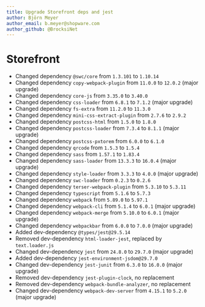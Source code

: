 ```yaml
---
title: Upgrade Storefront deps and jest
author: Björn Meyer
author_email: b.meyer@shopware.com
author_github: @BrocksiNet
---
```

# Storefront
* Changed dependency `@swc/core` from `1.3.101` to `1.10.14`
* Changed dependency `copy-webpack-plugin` from `11.0.0` to `12.0.2` (major upgrade)
* Changed dependency `core-js` from `3.35.0` to `3.40.0`
* Changed dependency `css-loader` from `6.8.1` to `7.1.2` (major upgrade)
* Changed dependency `fs-extra` from `11.2.0` to `11.3.0`
* Changed dependency `mini-css-extract-plugin` from `2.7.6` to `2.9.2`
* Changed dependency `postcss-html` from `1.5.0` to `1.8.0`
* Changed dependency `postcss-loader` from `7.3.4` to `8.1.1` (major upgrade)
* Changed dependency `postcss-pxtorem` from `6.0.0` to `6.1.0`
* Changed dependency `qrcode` from `1.5.3` to `1.5.4`
* Changed dependency `sass` from `1.57.1` to `1.83.4`
* Changed dependency `sass-loader` from `13.3.3` to `16.0.4` (major upgrade)
* Changed dependency `style-loader` from `3.3.3` to `4.0.0` (major upgrade)
* Changed dependency `swc-loader` from `0.2.3` to `0.2.6`
* Changed dependency `terser-webpack-plugin` from `5.3.10` to `5.3.11`
* Changed dependency `typescript` from `5.1.6` to `5.7.3`
* Changed dependency `webpack` from `5.89.0` to `5.97.1`
* Changed dependency `webpack-cli` from `5.1.4` to `6.0.1` (major upgrade)
* Changed dependency `webpack-merge` from `5.10.0` to `6.0.1` (major upgrade)
* Changed dependency `webpackbar` from `6.0.0` to `7.0.0` (major upgrade)
* Added dev-dependency `@types/jest@29.5.14` 
* Removed dev-dependency `html-loader-jest`, replaced by `text.loader.js`
* Changed dev-dependency `jest` from `24.8.0` to `29.7.0` (major upgrade)
* Added dev-dependency `jest-environment-jsdom@29.7.0`
* Changed dev-dependency `jest-junit` from `6.3.0` to `16.0.0` (major upgrade)
* Removed dev-dependency `jest-plugin-clock`, no replacement
* Removed dev-dependency `webpack-bundle-analyzer`, no replacement
* Changed dev-dependency `webpack-dev-server` from `4.15.1` to `5.2.0` (major upgrade)
